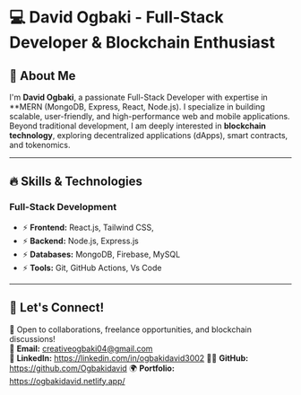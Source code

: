 # 💻 David Ogbaki - Full-Stack Developer & Blockchain Enthusiast  

## 🚀 About Me
I'm **David Ogbaki**, a passionate Full-Stack Developer with expertise in **MERN (MongoDB, Express, React, Node.js). 
I specialize in building scalable, user-friendly, and high-performance web and mobile applications. Beyond traditional development, 
I am deeply interested in **blockchain technology**, exploring decentralized applications (dApps), smart contracts, and tokenomics.

---

## 🔥 Skills & Technologies
### **Full-Stack Development**
- ⚡ **Frontend:** React.js,  Tailwind CSS,
- ⚡ **Backend:** Node.js, Express.js
- ⚡ **Databases:** MongoDB, Firebase, MySQL
- ⚡ **Tools:** Git, GitHub Actions, Vs Code

---

## 💬 Let's Connect!
🚀 Open to collaborations, freelance opportunities, and blockchain discussions!  
📩 **Email:** creativeogbaki04@gmail.com  
🔗 **LinkedIn:** https://linkedin.com/in/ogbakidavid3002 
🧑‍💻 **GitHub:**  https://github.com/Ogbakidavid
🌍 **Portfolio:**  https://ogbakidavid.netlify.app/
